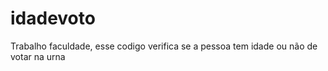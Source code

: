 # idadevoto

Trabalho faculdade, esse codigo verifica se a pessoa tem idade ou não de votar na urna
